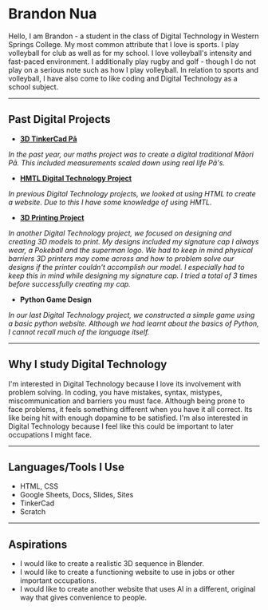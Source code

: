# Brandon Nua
Hello, I am Brandon - a student in the class of Digital Technology in Western Springs College. My most common attribute that I love is sports. I play volleyball for club as well as for my school. I love volleyball's intensity and fast-paced environment. I additionally play rugby and golf - though I do not play on a serious note such as how I play volleyball. In relation to sports and volleyball, I have also come to like coding and Digital Technology as a school subject.
- - - 
## Past Digital Projects
- **[3D TinkerCad Pā](https://www.tinkercad.com/things/buVjigTP9OG-math-pa-project-brandon-nua/edit?returnTo=%2Fdashboard)**

*In the past year, our maths project was to create a digital traditional Māori Pā. This included measurements scaled down using real life Pā's.*
- **[HMTL Digital Technology Project](https://replit.com/@sc-10tdg-mw-2023/Coding-Journal-BrandonNua)**
  
*In previous Digital Technology projects, we looked at using HTML to create a website. Due to this I have some knowledge of using HMTL.*
- **[3D Printing Project](https://www.tinkercad.com/things/0igFUqrAkCV-brandon-key-chain-13/edit?returnTo=%2Fdashboard%3Fcollection%3Ddesigns%26type%3Dtinkercad)**
  
*In another Digital Technology project, we focused on designing and creating 3D models to print. My designs included my signature cap I always wear, a Pokeball and the superman logo. We had to keep in mind physical barriers 3D printers may come across and how to problem solve our designs if the printer couldn't accomplish our model. I especially had to keep this in mind while designing my signature cap. I tried a total of 3 times before successfully creating my cap.*
- **Python Game Design**
  
*In our last Digital Technology project, we constructed a simple game using a basic python website. Although we had learnt about the basics of Python, I cannot recall much of the language itself.*
- - -
## Why I study Digital Technology
I'm interested in Digital Technology because I love its involvement with problem solving. In coding, you have mistakes, syntax, mistypes, miscommunication and barriers you must face. Although being prone to face problems, it feels something different when you have it all correct. Its like being hit with enough dopamine to be satisfied.
I'm also interested in Digital Technology because I feel like this could be important to later occupations I might face.
- - - 
## Languages/Tools I Use
- HTML, CSS
- Google Sheets, Docs, Slides, Sites
- TinkerCad
- Scratch
- - - 
## Aspirations
- I would like to create a realistic 3D sequence in Blender.
- I would like to create a functioning website to use in jobs or other important occupations.
- I would like to create another website that uses AI in a different, original way that gives convenience to people.


